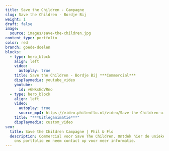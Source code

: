 ```yaml
---
title: Save the Children - Campagne
slug: Save the Children - Bordje Bij
weight: 1
draft: false
image:
  source: images/save-the-children.jpg
content_type: portfolio
color: red
branch: goede-doelen
blocks:
  - type: hero_block
    align: left
    video:
      autoplay: true
    title: Save the Children - Bordje Bij ***Commercial***
    displaymedia: youtube_video
    youtube:
      id: v6NksEdVRno
  - type: hero_block
    align: left
    video:
      autoplay: true
      source_mp4: https://video.philenflo.nl/video/Save-the-Children-uitleganimatie.mp4
    title: "***Uitleganimatie***"
    displaymedia: custom_video
seo:
  title: Save the Children Campagne | Phil & Flo
  description: Commercial voor Save The Children. Ontdek hier de unieke reclame in
    ons portfolio en neem contact op voor meer informatie.
---
```

